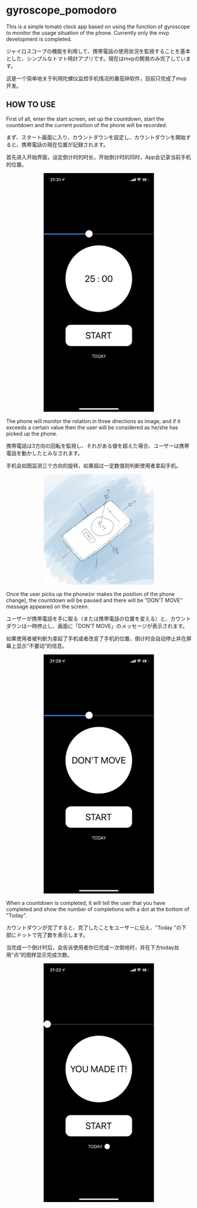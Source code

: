 # gyroscope_pomodoro

This is a simple tomato clock app based on using the function of gyroscope to monitor the usage situation of the phone. Currently only the mvp development is completed.

ジャイロスコープの機能を利用して、携帯電話の使用状況を監視することを基本とした、シンプルなトマト時計アプリです。現在はmvpの開発のみ完了しています。

这是一个简单地关于利用陀螺仪监控手机情况的番茄钟软件，目前只完成了mvp开发。

## HOW TO USE
First of all, enter the start screen, set up the countdown, start the countdown and the current position of the phone will be recorded.

まず、スタート画面に入り、カウントダウンを設定し、カウントダウンを開始すると、携帯電話の現在位置が記録されます。

首先进入开始界面，设定倒计时的时长，开始倒计时的同时，App会记录当前手机的位置。

<div align=center><img src="https://github.com/xieweicong/gyroscope_pomodoro/blob/main/image/start.PNG" alt="Editor" width="300"></div>

The phone will monitor the rotation in three directions as image, and if it exceeds a certain value then the user will be considered as he/she has picked up the phone.

携帯電話は3方向の回転を監視し、それがある値を超えた場合、ユーザーは携帯電話を動かしたとみなされます。

手机会如图监测三个方向的旋转，如果超过一定数值则判断使用者拿起手机。

<div align=center><img src="https://github.com/xieweicong/gyroscope_pomodoro/blob/main/image/gyroscope.jpg" alt="Editor" width="300"></div>

Once the user picks up the phone(or makes the position of the phone change), the countdown will be paused and there will be "DON'T MOVE" message appeared on the screen.

ユーザーが携帯電話を手に取る（または携帯電話の位置を変える）と、カウントダウンは一時停止し、画面に「DON'T MOVE」のメッセージが表示されます。

如果使用者被判断为拿起了手机或者改变了手机的位置，倒计时会自动停止并在屏幕上显示“不要动”的信息。

<div align=center><img src="https://github.com/xieweicong/gyroscope_pomodoro/blob/main/image/don't_move.PNG" alt="Editor" width="300"></div>

When a countdown is completed, it will tell the user that you have completed and show the number of completions with a dot at the bottom of "Today".

カウントダウンが完了すると、完了したことをユーザーに伝え、"Today "の下部にドットで完了数を表示します。

当完成一个倒计时后，会告诉使用者你已完成一次倒地时，并在下方today处用“点”的图样显示完成次数。

<div align=center><img src="https://github.com/xieweicong/gyroscope_pomodoro/blob/main/image/you_made_it.PNG" alt="Editor" width="300"></div>
